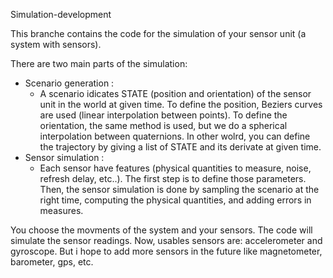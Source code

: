Simulation-development


This branche contains the code for the simulation of your sensor unit (a system with sensors).

There are two main parts of the simulation:
- Scenario generation : 
    - A scenario idicates STATE (position and orientation) of the sensor unit in the world at given time. To define the position, Beziers curves are used (linear interpolation between points). To define the orientation, the same method is used, but we do a spherical interpolation between quaternions. In other wolrd, you can define the trajectory by giving a list of STATE and its derivate at given time.
- Sensor simulation : 
    - Each sensor have features (physical quantities to measure, noise, refresh delay, etc..). The first step is to define those parameters. Then, the sensor simulation is done by sampling the scenario at the right time, computing the physical quantities, and adding errors in measures.

You choose the movments of the system and your sensors. The code will simulate the sensor readings.
Now, usables sensors are:
accelerometer and gyroscope.
But i hope to add more sensors in the future like magnetometer, barometer, gps, etc.